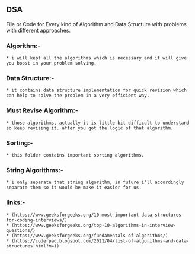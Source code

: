 ## DSA

File or Code for Every kind of Algorithm and Data Structure
with problems with different approaches.

### Algorithm:-    
    * i will kept all the algorithms which is necessary and it will give you boost in your problem solving.

### Data Structure:-
    * it contains data structure implementation for quick revision which can help to solve the problem in a very efficient way.

### Must Revise Algorithm:-
    * those algorithms, actually it is little bit difficult to understand so keep revising it. after you got the logic of that algorithm.

### Sorting:-
    * this folder contains important sorting algorithms.

### String Algorithms:-
    * i only separate that string algorithm, in future i'll accordingly separate them so it would be make it easier for us.

### links:- 
    * (https://www.geeksforgeeks.org/10-most-important-data-structures-for-coding-interviews/)
    * (https://www.geeksforgeeks.org/top-10-algorithms-in-interview-questions/)
    * (https://www.geeksforgeeks.org/fundamentals-of-algorithms/)
    * (https://coderpad.blogspot.com/2021/04/list-of-algorithms-and-data-structures.html?m=1)
